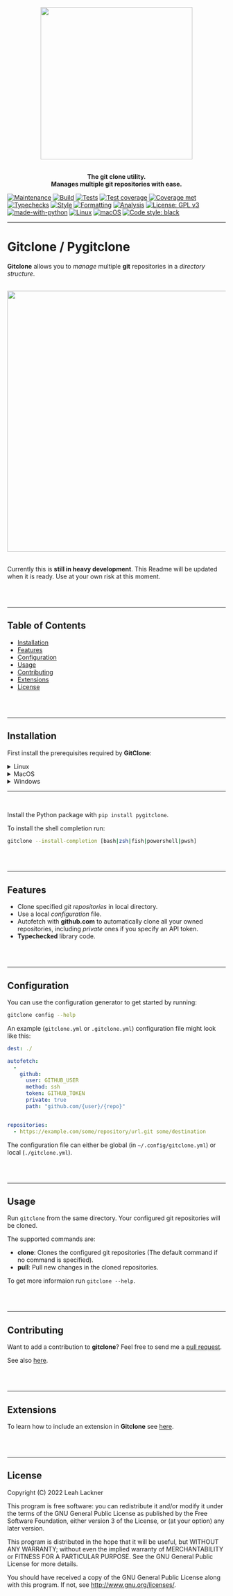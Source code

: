 <div align="center">
<img src="https://raw.githubusercontent.com/evyli/gitclone/master/img/gitclone.png" width="350px"/> 
</div>
<br/>

<p align="center">
<b> The git clone utility. </b><br><b>Manages multiple git repositories with ease.</b> 
</p>

[![Maintenance](https://img.shields.io/badge/Maintained%3F-yes-green.svg)](https://GitHub.com/evyli/ethclone/graphs/commit-activity)
[![Build](https://github.com/evyli/gitclone/actions/workflows/build.yml/badge.svg)](https://github.com/evyli/gitclone/actions/workflows/build.yml)
[![Tests](https://github.com/evyli/gitclone/actions/workflows/tests.yml/badge.svg)](https://github.com/evyli/gitclone/actions/workflows/tests.yml)
[![Test coverage](https://raw.githubusercontent.com/evyli/gitclone/master/img/coverage.svg)](https://github.com/evyli/gitclone/tree/master/tests)
[![Coverage met](https://raw.githubusercontent.com/evyli/gitclone/master/img/coverage-met.svg)](https://github.com/evyli/gitclone/tree/master/tests)
[![Typechecks](https://github.com/evyli/gitclone/actions/workflows/typechecks.yml/badge.svg)](https://github.com/evyli/gitclone/actions/workflows/typechecks.yml)
[![Style](https://github.com/evyli/gitclone/actions/workflows/style.yml/badge.svg)](https://github.com/evyli/gitclone/actions/workflows/style.yml)
[![Formatting](https://github.com/evyli/gitclone/actions/workflows/formatchecks.yml/badge.svg)](https://github.com/evyli/gitclone/actions/workflows/formatchecks.yml)
[![Analysis](https://github.com/evyli/gitclone/actions/workflows/analysis.yml/badge.svg)](https://github.com/evyli/gitclone/actions/workflows/analysis.yml)
[![License: GPL v3](https://img.shields.io/badge/License-GPLv3-blue.svg)](https://www.gnu.org/licenses/gpl-3.0)
[![made-with-python](https://img.shields.io/badge/Made%20with-Python-1f425f.svg)](https://www.python.org/)
[![Linux](https://svgshare.com/i/Zhy.svg)](https://svgshare.com/i/Zhy.svg)
[![macOS](https://svgshare.com/i/ZjP.svg)](https://svgshare.com/i/ZjP.svg)
[![Code style: black](https://img.shields.io/badge/code%20style-black-000000.svg)](https://github.com/psf/black)

---

# Gitclone / Pygitclone

**Gitclone** allows you to *manage* multiple **git** repositories in a *directory structure*.

<br/>
<div align="center">
    <img src="https://raw.githubusercontent.com/evyli/gitclone/master/img/terminalizer/demo.gif" width="600px"/>
</div>
<br/>

Currently this is **still in heavy development**. This Readme will be updated when it is ready. Use at your own risk at this moment.

<br/><br/>

---

## Table of Contents

* [Installation](#installation)
* [Features](#features)
* [Configuration](#configuration)
* [Usage](#usage)
* [Contributing](#contributing)
* [Extensions](#extensions)
* [License](#license)

<br/><br/>

---

## Installation 

First install the prerequisites required by **GitClone**:

<details>
<summary>Linux</summary><br/>
On Linux install <b>git</b> with your package manager, e.g.:<br/><br/>
<pre><code>apt install git</code></pre>
</details>

<details>
<summary>MacOS</summary><br/>
On MacOS install <b>git</b> with the <b>Xcode Command Line Tools</b>, e.g.:<br/><br/>
<pre><code>xcode-select --install</code></pre>
</details>

<details>
<summary>Windows</summary><br/>
Although not tested on Windows, you can install <b>git</b> by visiting <a href="https://git-scm.com/download/win">the git website</a>.
</details>

<hr/>

<br/>

Install the Python package with `pip install pygitclone`.

To install the shell completion run:
```bash
gitclone --install-completion [bash|zsh|fish|powershell|pwsh]
```

<br/><br/>

---

## Features

- Clone specified *git repositories* in local directory.
- Use a local *configuration* file.
- Autofetch with **github.com** to automatically clone all your owned repositories, including *private* ones if you specify an API token.
- **Typechecked** library code.

<br/><br/>

---

## Configuration

You can use the configuration generator to get started by running:

```bash
gitclone config --help
```

An example (`gitclone.yml` or `.gitclone.yml`) configuration file might look like this:

```yaml
dest: ./

autofetch:
  -
    github:
      user: GITHUB_USER
      method: ssh
      token: GITHUB_TOKEN
      private: true
      path: "github.com/{user}/{repo}"


repositories:
  - https://example.com/some/repository/url.git some/destination
```

The configuration file can either be global (in `~/.config/gitclone.yml`) or local (`./gitclone.yml`).

<br/><br/>

---

## Usage

Run `gitclone` from the same directory. Your configured git repositories will be cloned.

The supported commands are:
- **clone**: Clones the configured git repositories (The default command if no command is specified).
- **pull**: Pull new changes in the cloned repositories.

To get more informaion run `gitclone --help`.

<br/><br/>

---

## Contributing

Want to add a contribution to **gitclone**? Feel free to send me a [pull request](https://github.com/evyli/gitclone/compare).

See also [here](https://github.com/evyli/gitclone/blob/master/CONTRIBUTING.md).

<br/><br/>

---

## Extensions

To learn how to include an extension in **Gitclone** see [here](https://github.com/evyli/gitclone/blob/master/src/gitclone/extensions/README.md).

<br/><br/>

---

## License

Copyright (C)  2022 Leah Lackner

This program is free software: you can redistribute it and/or modify
it under the terms of the GNU General Public License as published by
the Free Software Foundation, either version 3 of the License, or
(at your option) any later version.

This program is distributed in the hope that it will be useful,
but WITHOUT ANY WARRANTY; without even the implied warranty of
MERCHANTABILITY or FITNESS FOR A PARTICULAR PURPOSE.  See the
GNU General Public License for more details.

You should have received a copy of the GNU General Public License
along with this program.  If not, see <http://www.gnu.org/licenses/>.
